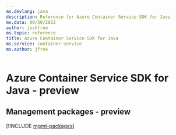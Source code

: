 ```yaml
---
ms.devlang: java
description: Reference for Azure Container Service SDK for Java
ms.data: 09/30/2022
author: joshfree
ms.topic: reference
title: Azure Container Service SDK for Java
ms.service: container-service
ms.author: jfree
---
```

# Azure Container Service SDK for Java - preview

## Management packages - preview
[!INCLUDE [mgmt-packages](container-service-mgmt-index.md)]